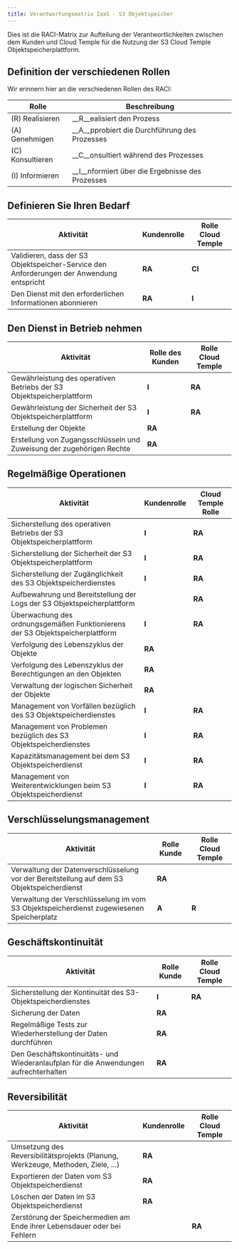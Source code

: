 ```yaml
---
title: Verantwortungsmatrix IaaS - S3 Objektspeicher
---
```


Dies ist die RACI-Matrix zur Aufteilung der Verantwortlichkeiten zwischen dem Kunden und Cloud Temple für die Nutzung der S3 Cloud Temple Objektspeicherplattform.

## Definition der verschiedenen Rollen
Wir erinnern hier an die verschiedenen Rollen des RACI:

| Rolle        | Beschreibung                                    |
|--------------|-------------------------------------------------|
| (R) Realisieren | __R__ealisiert den Prozess                    |
| (A) Genehmigen  | __A__pprobiert die Durchführung des Prozesses |
| (C) Konsultieren | __C__onsultiert während des Prozesses         |
| (I) Informieren  | __I__nformiert über die Ergebnisse des Prozesses |

## Definieren Sie Ihren Bedarf

| Aktivität                                                                          | Kundenrolle | Rolle Cloud Temple |
|----------------------------------------------------------------------------------|-------------|-------------------|
| Validieren, dass der S3 Objektspeicher-Service den Anforderungen der Anwendung entspricht | __RA__      | __CI__            | 
| Den Dienst mit den erforderlichen Informationen abonnieren                       | __RA__      | __I__             | 

## Den Dienst in Betrieb nehmen

| Aktivität                                                                                   | Rolle des Kunden | Rolle Cloud Temple |
|---------------------------------------------------------------------------------------------|------------------|--------------------|
| Gewährleistung des operativen Betriebs der S3 Objektspeicherplattform                       | __I__            | __RA__             |
| Gewährleistung der Sicherheit der S3 Objektspeicherplattform                                | __I__            | __RA__             |
| Erstellung der Objekte                                                                      | __RA__           |                    |
| Erstellung von Zugangsschlüsseln und Zuweisung der zugehörigen Rechte                       | __RA__           |                    |

## Regelmäßige Operationen

| Aktivität                                                                          | Kundenrolle | Cloud Temple Rolle |
|------------------------------------------------------------------------------------|-------------|-------------------|
| Sicherstellung des operativen Betriebs der S3 Objektspeicherplattform              | __I__       | __RA__            | 
| Sicherstellung der Sicherheit der S3 Objektspeicherplattform                       | __I__       | __RA__            | 
| Sicherstellung der Zugänglichkeit des S3 Objektspeicherdienstes                    | __I__       | __RA__            |
| Aufbewahrung und Bereitstellung der Logs der S3 Objektspeicherplattform            |             | __RA__            |
| Überwachung des ordnungsgemäßen Funktionierens der S3 Objektspeicherplattform      | __I__       | __RA__            |
| Verfolgung des Lebenszyklus der Objekte                                            | __RA__      |                   | 
| Verfolgung des Lebenszyklus der Berechtigungen an den Objekten                     | __RA__      |                   |
| Verwaltung der logischen Sicherheit der Objekte                                    | __RA__      |                   |
| Management von Vorfällen bezüglich des S3 Objektspeicherdienstes                   | __I__       | __RA__            |
| Management von Problemen bezüglich des S3 Objektspeicherdienstes                   | __I__       | __RA__            |
| Kapazitätsmanagement bei dem S3 Objektspeicherdienst                               | __I__       | __RA__            |
| Management von Weiterentwicklungen beim S3 Objektspeicherdienst                    | __I__       | __RA__            |

## Verschlüsselungsmanagement
| Aktivität                                                                                 | Rolle Kunde | Rolle Cloud Temple |
|------------------------------------------------------------------------------------------|-------------|---------------------|
| Verwaltung der Datenverschlüsselung vor der Bereitstellung auf dem S3 Objektspeicherdienst | __RA__      |                     |
| Verwaltung der Verschlüsselung im vom S3 Objektspeicherdienst zugewiesenen Speicherplatz  | __A__       | __R__               | 

## Geschäftskontinuität
| Aktivität                                                                                   | Rolle Kunde | Rolle Cloud Temple |
|---------------------------------------------------------------------------------------------|-------------|-------------------|
| Sicherstellung der Kontinuität des S3-Objektspeicherdienstes                                | __I__       | __RA__            |
| Sicherung der Daten                                                                         | __RA__      |                   |
| Regelmäßige Tests zur Wiederherstellung der Daten durchführen                               | __RA__      |                   |
| Den Geschäftskontinuitäts- und Wiederanlaufplan für die Anwendungen aufrechterhalten        | __RA__      |                   |

## Reversibilität
| Aktivität                                                                                   | Kundenrolle | Rolle Cloud Temple |
|----------------------------------------------------------------------------------------------|-------------|--------------------|
| Umsetzung des Reversibilitätsprojekts (Planung, Werkzeuge, Methoden, Ziele, ...)            | __RA__      |                    |
| Exportieren der Daten vom S3 Objektspeicherdienst                                           | __RA__      |                    |
| Löschen der Daten im S3 Objektspeicherdienst                                                | __RA__      |                    |
| Zerstörung der Speichermedien am Ende ihrer Lebensdauer oder bei Fehlern                    |             | __RA__             |